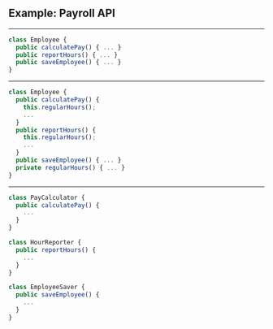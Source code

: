 ## Example: Payroll API

---

```ts
class Employee {
  public calculatePay() { ... }
  public reportHours() { ... }
  public saveEmployee() { ... }
}
```

---

```ts [|3,7,11]
class Employee {
  public calculatePay() {
    this.regularHours();
    ...
  }
  public reportHours() {
    this.regularHours();
    ...
  }
  public saveEmployee() { ... }
  private regularHours() { ... }
}
```

---

```ts [1-2]
class PayCalculator {
  public calculatePay() {
    ...
  }
}
```

```ts [1-2]
class HourReporter {
  public reportHours() {
    ...
  }
}
```

```ts [1-2]
class EmployeeSaver {
  public saveEmployee() {
    ...
  }
}
```
